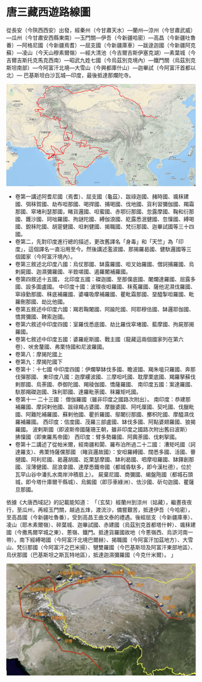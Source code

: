唐三藏西遊路線圖
=============

從長安（今陝西西安）出發，經秦州（今甘肅天水）—蘭州—涼州（今甘肅武威）—瓜州（今甘肅安西縣東南）—玉門關—伊吾（今新疆哈密）—高昌（今新疆吐魯番）—阿格尼國（今新疆焉耆）—屈支國（今新疆庫車）—跋逯迦國（今新疆阿克蘇）—凌山（今天山穆素爾嶺）—經大清池（今吉爾吉斯伊塞克湖）—素葉城（今吉爾吉斯托克馬克西南）—昭武九姓七國（今烏茲別克境內）—鐵門關（烏茲別克斯坦南部）—今阿富汗北境—大雪山（今興都庫什山）—迦畢試（今阿富汗首都以北）— 巴基斯坦白沙瓦城—印度，最後抵達那爛陀寺。

![dt](./tszxydt3.png)

- 卷第一講述阿耆尼國（焉耆）、屈支國（龜茲）、跋祿迦國、赭時國、颯秣建國、弭秣賀國、劫布呾那國、喝捍國、捕喝國、伐地國、貨利習彌伽國、羯霜那國、窣堵利瑟那國，睹貨邏國、呾蜜國、赤鄂衍那國、忽露摩國、鞠和衍那國、鑊沙國、珂咄羅國、拘謎陀國、縛伽浪國、紇露悉泯健國、忽懍國、縛喝國、銳秣陀國、胡寔健國、呾剌健國、揭職國、梵衍那國、迦畢試國等三十四國。
- 卷第二，先對印度進行總的描述，更改舊譯名「身毒」和「天竺」為「印度」，這個譯名一直沿用至今。然後講述濫波國、那揭羅曷國、健馱邏國等三個國家（今阿富汗境內）。
- 卷第三敘述北印度八國：烏仗那國、缽露羅國、呾叉始羅國、僧訶捕羅國、烏剌屍國、迦濕彌羅國、半笯嗟國、遏羅闍補羅國。
- 卷第四敘述十五國，
北印度五國：磔迦國、至那僕底國、闍爛達羅國、屈露多國、設多圖盧國。
中印度十國：波理夜呾羅國、秣菟羅國、薩他泥濕伐羅國、窣祿勤那國、秣底補羅國、婆囉吸摩補羅國、瞿毗霜那國、堊醯掣呾羅國、毗羅刪那國、劫比他國。
- 卷第五敘述中印度六國：羯若鞠闍國、阿踰陀國、阿耶穆佉國、缽邏耶伽國、憍賞彌國、鞞索迦國。
- 卷第六敘述中印度四國：室羅伐悉底國、劫比羅伐窣堵國、藍摩國、拘屍那揭羅國。
- 卷第七敘述中印度五國：婆羅痆斯國、戰主國（龍藏這兩個國家列在第六卷）、吠舍釐國、弗栗恃國和尼波羅國。
- 卷第八：摩揭陀國上
- 卷第九：摩揭陀國下
- 卷第十：十七國
中印度四國：伊爛拏缽伐多國、瞻波國、羯朱嗢只羅國、奔那伐彈那國、
東印度八國：迦摩縷波國、三摩呾吒國、耽摩栗底國、羯羅拏蘇伐剌那國、烏荼國、恭御陀國、羯稜伽國、憍薩羅國、
南印度五國：案達羅國、馱那羯磔迦國、珠利耶國、達羅毗荼國、秣羅矩吒國。
- 卷第十一 二十三國：
僧伽羅國（雖非印度之國路次附出）。
南印度：恭建那補羅國、摩訶剌他國、跋祿羯占婆國、摩臘婆國、阿吒厘國、契吒國、伐臘毗國、阿難陀補羅國、蘇剌他國、瞿折羅國、鄔闍衍那國、擲枳陀國、摩醯濕伐羅補羅國。
西印度：信度國、茂羅三部盧國、缽伐多國、阿點婆翅羅國、狼揭羅國。
波剌斯國（即波斯帝國薩珊王朝，雖非印度之國路次附出舊曰波斯）
拂懍國（即東羅馬帝國）
西印度：臂多勢羅國、阿輿荼國、伐剌挐國。
- 卷第十二講述了從帕米爾，經南疆和闐、羅布泊所過二十二國：
漕矩吒國（訶達羅支）、弗栗恃薩儻那國
（睹貨邏故國）：安呾羅縛國、闊悉多國、活國、瞢揵國、阿利尼國、曷邏胡國、訖栗瑟摩國、缽利曷國、呬摩呾羅國、缽鐸創那國、淫薄健國、屈浪拿國、達摩悉鐵帝國（都城昏馱多，即今漢杜德），位於瓦罕山谷中潘扎水南岸沖積扇上）。
屍棄尼國、商彌國、朅盤陁國（都城石頭城，即今塔什庫爾干縣城）、烏鎩國（即莎車綠洲）、佉沙國、斫句迦國、瞿薩旦那國。



依據《大唐西域記》的記載能知道： 「（玄奘）經蘭州到涼州（姑藏），繼晝夜夜行，至瓜州，再經玉門關，越過五烽，渡流沙，備嘗艱苦，抵達伊吾（今哈密），至高昌國（今新疆吐魯番），受到高昌王曲文泰的禮遇。後經屈支（今新疆庫車）、凌山（耶木素爾嶺）、碎葉城、迦畢試國、赤建國（烏茲別克首都塔什幹）、颯秣建國（今撒馬爾罕城之東）、蔥嶺、鐵門。抵達貨羅國故地（今蔥嶺西、烏滸河南一帶）。南下經縛喝國（今阿富汗北境巴爾赫）、揭職國（今阿富汗加茲地方）、大雪山、梵衍那國（今阿富汗之巴米揚）、犍雙羅國（今巴基斯坦及阿富汗東部地區）、烏伏那國（巴基斯坦之斯瓦特地區），抵達迦濕彌羅國（今克什米爾）。 」


![dt](./tszxydt2.png)
